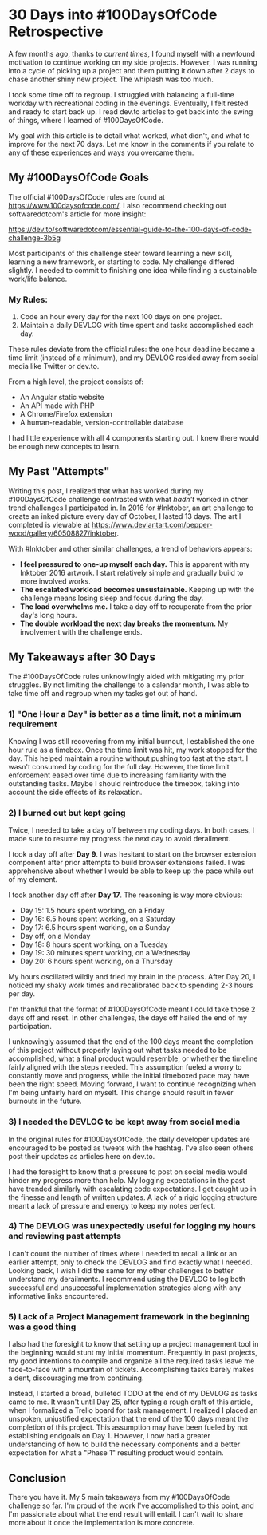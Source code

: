 # 30 Days into #100DaysOfCode Retrospective

A few months ago, thanks to _current times_, I found myself with a newfound motivation to continue working on my side projects. However, I was running into a cycle of picking up a project and them putting it down after 2 days to chase another shiny new project. The whiplash was too much.

I took some time off to regroup. I struggled with balancing a full-time workday with recreational coding in the evenings. Eventually, I felt rested and ready to start back up. I read dev.to articles to get back into the swing of things, where I learned of #100DaysOfCode.

My goal with this article is to detail what worked, what didn't, and what to improve for the next 70 days. Let me know in the comments if you relate to any of these experiences and ways you overcame them.

## My #100DaysOfCode Goals

The official #100DaysOfCode rules are found at https://www.100daysofcode.com/. I also recommend checking out softwaredotcom's article for more insight:

https://dev.to/softwaredotcom/essential-guide-to-the-100-days-of-code-challenge-3b5g

Most participants of this challenge steer toward learning a new skill, learning a new framework, or starting to code. My challenge differed slightly. I needed to commit to finishing one idea while finding a sustainable work/life balance.

### My Rules:

1. Code an hour every day for the next 100 days on one project.
2. Maintain a daily DEVLOG with time spent and tasks accomplished each day.

These rules deviate from the official rules: the one hour deadline became a time limit (instead of a minimum), and my DEVLOG resided away from social media like Twitter or dev.to.

From a high level, the project consists of:
- An Angular static website
- An API made with PHP
- A Chrome/Firefox extension
- A human-readable, version-controllable database

I had little experience with all 4 components starting out. I knew there would be enough new concepts to learn.

## My Past "Attempts"

Writing this post, I realized that what has worked during my #100DaysOfCode challenge contrasted with what _hadn't_ worked in other trend challenges I participated in. In 2016 for #Inktober, an art challenge to create an inked picture every day of October, I lasted 13 days. The art I completed is viewable at https://www.deviantart.com/pepper-wood/gallery/60508827/inktober.

With #Inktober and other similar challenges, a trend of behaviors appears:
- **I feel pressured to one-up myself each day.** This is apparent with my Inktober 2016 artwork. I start relatively simple and gradually build to more involved works.
- **The escalated workload becomes unsustainable.** Keeping up with the challenge means losing sleep and focus during the day.
- **The load overwhelms me.** I take a day off to recuperate from the prior day's long hours.
- **The double workload the next day breaks the momentum.** My involvement with the challenge ends.

## My Takeaways after 30 Days

The #100DaysOfCode rules unknowlingly aided with mitigating my prior struggles. By not limiting the challenge to a calendar month, I was able to take time off and regroup when my tasks got out of hand.

### 1) "One Hour a Day" is better as a time limit, not a minimum requirement

Knowing I was still recovering from my initial burnout, I established the one hour rule as a timebox. Once the time limit was hit, my work stopped for the day. This helped maintain a routine without pushing too fast at the start. I wasn't consumed by coding for the full day. However, the time limit enforcement eased over time due to increasing familiarity with the outstanding tasks. Maybe I should reintroduce the timebox, taking into account the side effects of its relaxation.

### 2) I burned out but kept going

Twice, I needed to take a day off between my coding days. In both cases, I made sure to resume my progress the next day to avoid derailment.

I took a day off after **Day 9**. I was hesitant to start on the browser extension component after prior attempts to build browser extensions failed. I was apprehensive about whether I would be able to keep up the pace while out of my element.

I took another day off after **Day 17**. The reasoning is way more obvious:
- Day 15: 1.5 hours spent working, on a Friday
- Day 16: 6.5 hours spent working, on a Saturday
- Day 17: 6.5 hours spent working, on a Sunday
- Day off, on a Monday
- Day 18: 8 hours spent working, on a Tuesday
- Day 19: 30 minutes spent working, on a Wednesday
- Day 20: 6 hours spent working, on a Thursday

My hours oscillated wildly and fried my brain in the process. After Day 20, I noticed my shaky work times and recalibrated back to spending 2-3 hours per day.

I'm thankful that the format of #100DaysOfCode meant I could take those 2 days off and reset. In other challenges, the days off hailed the end of my participation.

I unknowingly assumed that the end of the 100 days meant the completion of this project without properly laying out what tasks needed to be accomplished, what a final product would resemble, or whether the timeline fairly aligned with the steps needed. This assumption fueled a worry to constantly move and progress, while the initial timeboxed pace may have been the right speed. Moving forward, I want to continue recognizing when I'm being unfairly hard on myself. This change should result in fewer burnouts in the future.

### 3) I needed the DEVLOG to be kept away from social media

In the original rules for #100DaysOfCode, the daily developer updates are encouraged to be posted as tweets with the hashtag. I've also seen others post their updates as articles here on dev.to.

I had the foresight to know that a pressure to post on social media would hinder my progress more than help. My logging expectations in the past have trended similarly with escalating code expectations. I get caught up in the finesse and length of written updates. A lack of a rigid logging structure meant a lack of pressure and energy to keep my notes perfect.

### 4) The DEVLOG was unexpectedly useful for logging my hours and reviewing past attempts

I can't count the number of times where I needed to recall a link or an earlier attempt, only to check the DEVLOG and find exactly what I needed. Looking back, I wish I did the same for my other challenges to better understand my derailments. I recommend using the DEVLOG to log both successful and unsuccessful implementation strategies along with any informative links encountered.

### 5) Lack of a Project Management framework in the beginning was a good thing

I also had the foresight to know that setting up a project management tool in the beginning would stunt my initial momentum. Frequently in past projects, my good intentions to compile and organize all the required tasks leave me face-to-face with a mountain of tickets. Accomplishing tasks barely makes a dent, discouraging me from continuing.

Instead, I started a broad, bulleted TODO at the end of my DEVLOG as tasks came to me. It wasn't until Day 25, after typing a rough draft of this article, when I formalized a Trello board for task management. I realized I placed an unspoken, unjustified expectation that the end of the 100 days meant the completion of this project. This assumption may have been fueled by not establishing endgoals on Day 1. However, I now had a greater understanding of how to build the necessary components and a better expectation for what a "Phase 1" resulting product would contain.

## Conclusion

There you have it. My 5 main takeaways from my #100DaysOfCode challenge so far. I'm proud of the work I've accomplished to this point, and I'm passionate about what the end result will entail. I can't wait to share more about it once the implementation is more concrete.
